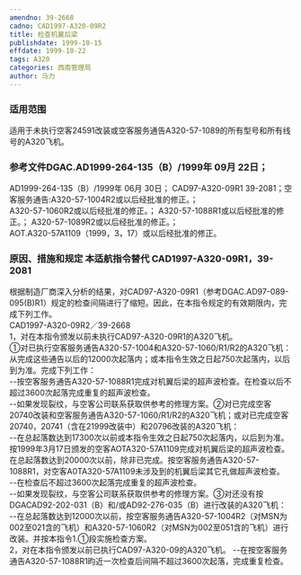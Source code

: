 ```yaml
---
amendno: 39-2668  
cadno: CAD1997-A320-09R2  
title: 检查机翼后梁  
publishdate: 1999-10-15  
effdate: 1999-10-22  
tags: A320  
categories: 西南管理局  
author: 马力  
---
```

  
### 适用范围  
适用于未执行空客24591改装或空客服务通告A320-57-1089的所有型号和所有线号的A320飞机。  
  
<!--more-->  
### 参考文件DGAC.AD1999-264-135（B）/1999年 09月 22日；  
AD1999-264-135（B）/1999年 06月 30日；    CAD97-A320-09R1  39-2081；空客服务通告:A320-57-1004R2或以后经批准的修正。；  
A320-57-1060R2或以后经批准的修正。； A320-57-1088R1或以后经批准的修正。； A320-57-1089R2或以后经批准的修正。；  
AOT.A320-57A1109（1999，3，17）或以后经批准的修正。  
  
### 原因、措施和规定 本适航指令替代 CAD1997-A320-09R1，39-2081  
根据制造厂商深入分析的结果，对CAD97-A320-09R1（参考DGAC.AD97-089-095(B)R1）规定的检查间隔进行了缩短。因此，在本指令规定的有效期限内，完成下列工作。  
  CAD1997-A320-09R2／39-2668  
1，对在本指令颁发以前未执行CAD97-A320-09R1的A320飞机。  
    ①对已执行空客服务通告A320-57-1004和A320-57-1060/R1/R2的A320飞机：从完成这些通告以后的12000次起落内；或本指令生效之日起750次起落内，以后到为准。完成下列工作：  
--按空客服务通告A320-57-1088R1完成对机翼后梁的超声波检查。在检查以后不超过3600次起落完成重复的超声波检查。  
--如果发现裂纹，与空客公司联系获取供参考的修理方案。②对已完成空客20740改装和空客服务通告A320-57-1060/R1/R2的A320飞机；或对已完成空客20740，20741（含在21999改装中）和20796改装的A320飞机：  
--在总起落数达到17300次以前或本指令生效之日起750次起落内，以后到为准。按1999年3月17日颁发的空客AOTA320-57A1109完成对机翼后梁的超声波检查。在总起落数达到20000次以前，除非已完成。按空客服务通告A320-57-1088R1，对空客A0TA320-57A1109未涉及到的机翼后梁其它孔做超声波检查。  
--在检查后不超过3600次起落完成重复的超声波检查。  
--如果发现裂纹，与空客公司联系获取供参考的修理方案。③对还没有按DGACAD92-202-031（B）和/或AD92-276-035（B）进行改装的A320飞机：  
--在总起落数达到12000次以前，按空客服务通告A320-57-1004R2（对MSN为002至021含的飞机）和A320-57-1060R2（对MSN为002至051含的飞机）进行改装。并按本指令1.①段实施检查方案。  
 2，对在本指令颁发以前已执行CAD97-A320-09的A320飞机。 --在按空客服务通告A320-57-1088R1昀近一次检查后间隔不超过3600次起落，完成重复检查。  
